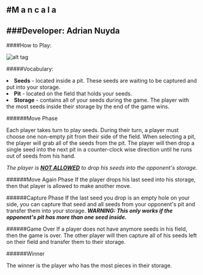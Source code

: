 #M a n c a l a
-

###Developer: Adrian Nuyda
-

####How to Play:

![alt tag](https://www.youcubed.org/wp-content/uploads/Mancala.jpg)

#####Vocabulary:

<li><b>Seeds</b> - located inside a pit. These seeds are waiting to be captured and put into your storage.
<li><b>Pit</b>  - located on the field that holds your seeds. 
<li><b>Storage</b>  - contains all of your seeds during the game. The player with the most seeds inside their storage by the end of the game wins.

######Move Phase

Each player takes turn to play seeds. During their turn, a player must choose one non-empty pit from their side of the field. When selecting a pit, the player will grab all of the seeds from the pit. The player will then drop a single seed into the next pit in a counter-clock wise direction until he runs out of seeds from his hand. 

<i> The player is <u><b>NOT ALLOWED</u></b> to drop his seeds into the opponent's storage. 
</i>

######Move Again Phase
If the player drops his last seed into his storage, then that player is allowed to make another move. 


######Capture Phase
If the last seed you drop is an empty hole on your side, you can capture that seed and all seeds from your opponent's pit and transfer them into your storage. <i><b> WARNING: This only works if the opponent's pit has more than one seed inside.</i></b>

######Game Over
If a player does not have anymore seeds in his field, then the game is over. The other player will then capture all of his seeds left on their field and transfer them to their storage.

######Winner

The winner is the player who has the most pieces in their storage.
	

